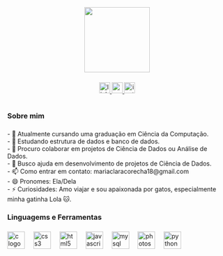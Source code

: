 <div align="center">
  <img height="150" src="https://user-images.githubusercontent.com/74038190/219925452-a3b0d96d-6b65-45ee-b68a-b2208011b26c.jpg"  />
</div>

###

<div align="center">
  <a href="www.linkedin.com/in/mariaclaracorecha" target="_blank">
    <img src="https://img.shields.io/static/v1?message=LinkedIn&logo=linkedin&label=&color=0077B5&logoColor=white&labelColor=&style=for-the-badge" height="25" alt="linkedin logo"  />
  </a>
  <a href="mariaclaracorecha18@gmail.com" target="_blank">
    <img src="https://img.shields.io/static/v1?message=Gmail&logo=gmail&label=&color=D14836&logoColor=white&labelColor=&style=for-the-badge" height="25" alt="gmail logo"  />
  </a>
  <a href="https://www.instagram.com/mariaclara_corecha" target="_blank">
    <img src="https://img.shields.io/static/v1?message=Instagram&logo=instagram&label=&color=E4405F&logoColor=white&labelColor=&style=for-the-badge" height="25" alt="instagram logo"  />
  </a>
</div>

###

<h1 align="center"></h1>

###

<h3 align="left">Sobre mim</h3>

###

<p align="left">- 🔭 Atualmente cursando uma graduação em Ciência da Computação.<br>- 🌱 Estudando estrutura de dados e banco de dados.<br>- 👯 Procuro colaborar em projetos de Ciência de Dados ou Análise de Dados.<br>- 🤔 Busco ajuda em desenvolvimento de projetos de Ciência de Dados.<br>- 📫 Como entrar em contato: mariaclaracorecha18@gmail.com <br>- 😄 Pronomes: Ela/Dela<br>- ⚡ Curiosidades: Amo viajar e sou apaixonada por gatos, especialmente minha gatinha Lola 🐱. </p>

###

<h3 align="left">Linguagems e Ferramentas</h3>

###

<div align="left">
  <img src="https://cdn.jsdelivr.net/gh/devicons/devicon/icons/c/c-original.svg" height="40" alt="c logo"  />
  <img width="12" />
  <img src="https://cdn.jsdelivr.net/gh/devicons/devicon/icons/css3/css3-original.svg" height="40" alt="css3 logo"  />
  <img width="12" />
  <img src="https://cdn.jsdelivr.net/gh/devicons/devicon/icons/html5/html5-original.svg" height="40" alt="html5 logo"  />
  <img width="12" />
  <img src="https://cdn.jsdelivr.net/gh/devicons/devicon/icons/javascript/javascript-original.svg" height="40" alt="javascript logo"  />
  <img width="12" />
  <img src="https://cdn.jsdelivr.net/gh/devicons/devicon/icons/mysql/mysql-original.svg" height="40" alt="mysql logo"  />
  <img width="12" />
  <img src="https://cdn.jsdelivr.net/gh/devicons/devicon/icons/photoshop/photoshop-plain.svg" height="40" alt="photoshop logo"  />
  <img width="12" />
  <img src="https://cdn.jsdelivr.net/gh/devicons/devicon/icons/python/python-original.svg" height="40" alt="python logo"  />
</div>

###

<h3 align="left"></h3>

###
